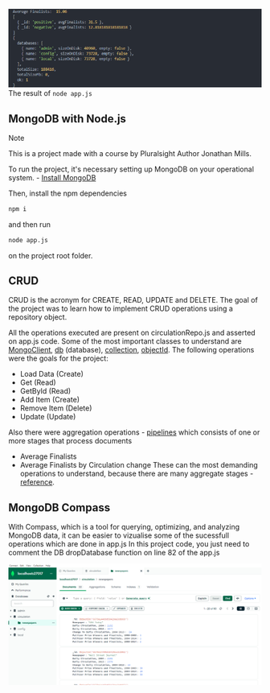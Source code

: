 ![Cover](./.github/cover.png)
The result of `node app.js`

## MongoDB with Node.js 

> [!NOTE]
> This is a project made with a course by Pluralsight Author Jonathan Mills.
> 
> To run the project, it's necessary setting up MongoDB on your operational system. - [Install MongoDB](https://www.mongodb.com/docs/manual/installation/)

Then, install the npm dependencies
```bash
npm i
```
and then run
```bash
node app.js
```
on the project root folder.

## CRUD

CRUD is the acronym for CREATE, READ, UPDATE and DELETE. The goal of the project was to learn how to implement CRUD operations using a repository object.

All the operations executed are present on circulationRepo.js and asserted on app.js code. Some of the most important classes to understand are [MongoClient](https://mongodb.github.io/node-mongodb-native/6.7/classes/MongoClient.html), [db](https://mongodb.github.io/node-mongodb-native/6.7/classes/Db.html) (database), [collection](https://mongodb.github.io/node-mongodb-native/6.7/classes/Collection.html), [objectId](https://mongodb.github.io/node-mongodb-native/6.7/classes/BSON.ObjectId.html). The following operations were the goals for the project:
- Load Data (Create)
- Get (Read)
- GetById (Read)
- Add Item (Create)
- Remove Item (Delete)
- Update (Update)

Also there were aggregation operations - [pipelines](https://www.mongodb.com/docs/manual/core/aggregation-pipeline/) which consists of one or more stages that process documents
- Average Finalists
- Average Finalists by Circulation change
These can the most demanding operations to understand, because there are many aggregate stages - [reference](https://www.mongodb.com/docs/manual/reference/operator/aggregation-pipeline/).

## MongoDB Compass

With Compass, which is a tool for querying, optimizing, and analyzing MongoDB data, it can be easier to vizualise some of the sucessfull operations which are done in app.js
In this project code, you just need to comment the DB dropDatabase function on line 82 of the app.js

![Compass](./.github/compass.png)

